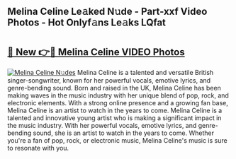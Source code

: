 ## Melina Celine Le𝚊ked N𝚞de - Part-xxf Video Photos - Hot Onlyf𝚊ns Le𝚊ks LQfat

# <h2><a href="http://ab1811.deff.icu/?id=Melina+Celine">🔗 New 👉🔴 Melina Celine VIDEO Photos</a></h2>

[![Melina Celine N𝚞des](https://i.imgur.com/rIISA9y.gif)](http://ab1811.deff.icu/?id=Melina+Celine)
Melina Celine is a talented and versatile British singer-songwriter, known for her powerful vocals, emotive lyrics, and genre-bending sound. Born and raised in the UK, Melina Celine has been making waves in the music industry with her unique blend of pop, rock, and electronic elements. With a strong online presence and a growing fan base, Melina Celine is an artist to watch in the years to come. Melina Celine is a talented and innovative young artist who is making a significant impact in the music industry. With her powerful vocals, emotive lyrics, and genre-bending sound, she is an artist to watch in the years to come. Whether you're a fan of pop, rock, or electronic music, Melina Celine's music is sure to resonate with you.
